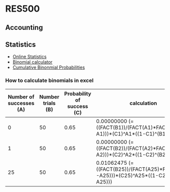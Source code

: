 # RES500

## Accounting

## Statistics
* [Online Statistics](https://onlinestatbook.com/version_1.html)
* [Binomial calculator](https://stattrek.com/online-calculator/binomial.aspx)
* [Cumulative Binonmial Probabilities](https://online.stat.psu.edu/stat414/lesson/10/10.3)

### How to calculate binomials in excel
Number of successes (A) | Number trials (B) | Probability of success (C) | calculation
-- | -- | -- | --
0	| 50 | 0.65 | 0.00000000 (=((FACT(B1))/(FACT(A1)\*FACT(B1-A1)))\*(C1)^A1\*((1-C1)^(B1-A1)))
1 | 50 | 0.65 | 0.00000000 (=((FACT(B2))/(FACT(A2)\*FACT(B2-A2)))\*(C2)^A2\*((1-C2)^(B2-A2)))
25 | 50 | 0.65 | 0.01062475 (=((FACT(B25))/(FACT(A25)\*FACT(B25-A25)))\*(C25)^A25\*((1-C25)^(B25-A25)))
